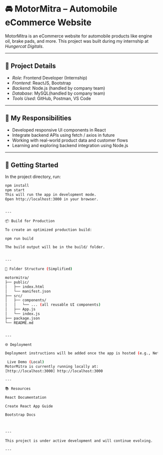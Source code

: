 # 🚘 MotorMitra – Automobile eCommerce Website

MotorMitra is an eCommerce website for automobile products like engine oil, brake pads, and more. This project was built during my internship at *Hungercat Digitals*.

---

## 📌 Project Details

- *Role*: Frontend Developer (Internship)
- *Frontend*: ReactJS, Bootstrap
- *Backend*: Node.js (handled by company team)
- *Database*: MySQL(handled by company team)
- *Tools Used*: GitHub, Postman, VS Code

---

## 🔧 My Responsibilities

- Developed responsive UI components in React
- Integrate backend APIs using fetch / axios in future
- Working with real-world product data and customer flows
- Learning and exploring backend integration using Node.js

---

## 🚀 Getting Started

In the project directory, run:

```bash
npm install
npm start
This will run the app in development mode.
Open http://localhost:3000 in your browser.


---

📦 Build for Production

To create an optimized production build:

npm run build

The build output will be in the build/ folder.


---

📁 Folder Structure (Simplified)

motormitra/
├── public/
│   ├── index.html
│   └── manifest.json
├── src/
│   ├── components/
│   │   └── ... (all reusable UI components)
│   ├── App.js
│   └── index.js
├── package.json
└── README.md


---

🌐 Deployment

Deployment instructions will be added once the app is hosted (e.g., Netlify, Vercel, or your company server).

 Live Demo (Local)
MotorMitra is currently running locally at:
[http://localhost:3000] http://localhost:3000

---

📚 Resources

React Documentation

Create React App Guide

Bootstrap Docs



---

This project is under active development and will continue evolving.

---
